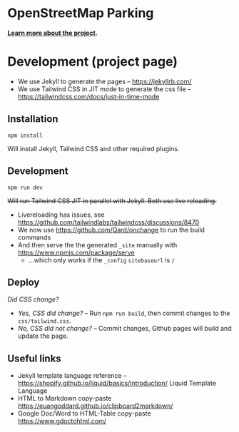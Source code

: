 # OpenStreetMap Parking

**[Learn more about the project](#TODO).**

# Development (project page)

- We use Jekyll to generate the pages – https://jekyllrb.com/
- We use Tailwind CSS in JIT mode to generate the css file – https://tailwindcss.com/docs/just-in-time-mode

## Installation

`npm install`

Will install Jekyll, Tailwind CSS and other required plugins.

## Development

`npm run dev`

~~Will run Tailwind CSS JIT in parallel with Jekyll. Both use live reloading.~~

- Livereloading has issues, see https://github.com/tailwindlabs/tailwindcss/discussions/8470
- We now use https://github.com/Qard/onchange to run the build commands
- And then serve the the generated `_site` manually with https://www.npmjs.com/package/serve
  - …which only works if the `_config` `sitebaseurl` is `/`

## Deploy

_Did CSS change?_

- _Yes, CSS did change?_ – Run `npm run build`, then commit changes to the `css/tailwind.css`.
- _No, CSS did not change?_ – Commit changes, Github pages will build and update the page.

## Useful links

- Jekyll template language reference – https://shopify.github.io/liquid/basics/introduction/ Liquid Template Language
- HTML to Markdown copy-paste https://euangoddard.github.io/clipboard2markdown/
- Google Doc/Word to HTML-Table copy-paste https://www.gdoctohtml.com/
